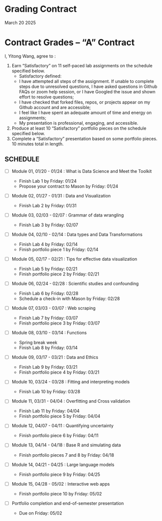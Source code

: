 Grading Contract
================
March 20 2025

<!-- This contract is adapted from Annie Somerville's contract https://github.com/anniehsom -->

# Contract Grades – “A” Contract

I, Yitong Wang, agree to :

1)  Earn “Satisfactory” on 11 self-paced lab assignments on the schedule
    specified below.
    - Satisfactory defined:
    - I have attempted all steps of the assignment. If unable to
      complete steps due to unresolved questions, I have asked questions
      in Github FAQs or zoom help session, or I have Googled the issue
      and shown effort to resolve questions;
    - I have checked that forked files, repos, or projects appear on my
      Github account and are accessible;
    - I feel like I have spent an adequate amount of time and energy on
      assignments;
    - My presentation is professional, engaging, and accessible.
2)  Produce at least 10 “Satisfactory” portfolio pieces on the schedule
    specified below.
3)  Complete a “Satisfactory” presentation based on some portfolio
    pieces. 10 minutes total in length.

## SCHEDULE

- [ ] Module 01, 01/20 - 01/24 : What is Data Science and Meet the
  Toolkit

  - Finish Lab 1 by Friday: 01/24
  - Propose your contract to Mason by Friday: 01/24

- [ ] Module 02, 01/27 - 01/31 : Data and Visualization

  - Finish Lab 2 by Friday: 01/31

- [ ] Module 03, 02/03 - 02/07 : Grammar of data wrangling

  - Finish Lab 3 by Friday: 02/07

- [ ] Module 04, 02/10 - 02/14 : Data types and Data Transformations

  - Finish Lab 4 by Friday: 02/14
  - Finish portfolio piece 1 by Friday: 02/14

- [ ] Module 05, 02/17 - 02/21 : Tips for effective data visualization

  - Finish Lab 5 by Friday: 02/21
  - Finish portfolio piece 2 by Friday: 02/21

- [ ] Module 06, 02/24 - 02/28 : Scientific studies and confounding

  - Finish Lab 6 by Friday: 02/28
  - Schedule a check-in with Mason by Friday: 02/28

- [ ] Module 07, 03/03 - 03/07 : Web scraping

  - Finish Lab 7 by Friday: 03/07
  - Finish portfolio piece 3 by Friday: 03/07

- [ ] Module 08, 03/10 - 03/14 : Functions

  - Spring break week
  - Finish Lab 8 by Friday: 03/14

- [ ] Module 09, 03/17 - 03/21 : Data and Ethics

  - Finish Lab 9 by Friday: 03/21
  - Finish portfolio piece 4 by Friday: 03/21

- [ ] Module 10, 03/24 - 03/28 : Fitting and interpreting models

  - Finish Lab 10 by Friday: 03/28

- [ ] Module 11, 03/31 - 04/04 : Overfitting and Cross validation

  - Finish Lab 11 by Friday: 04/04
  - Finish portfolio piece 5 by Friday: 04/04

- [ ] Module 12, 04/07 - 04/11 : Quantifying uncertainty

  - Finish portfolio piece 6 by Friday: 04/11

- [ ] Module 13, 04/14 - 04/18 : Base R and simulating data

  - Finish portfolio pieces 7 and 8 by Friday: 04/18

- [ ] Module 14, 04/21 - 04/25 : Large language models

  - Finish portfolio piece 9 by Friday: 04/25

- [ ] Module 15, 04/28 - 05/02 : Interactive web apps

  - Finish portfolio piece 10 by Friday: 05/02

- [ ] Portfolio completion and end-of-semester presentation

  - Due on Friday: 05/02
